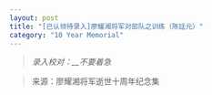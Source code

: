 ```yaml
---
layout: post
title: "[已认领待录入]廖耀湘将军对部队之训练（陈廷元）"
category: "10 Year Memorial"
---
```


> *录入校对：__不要着急*

> 来源：廖耀湘将军逝世十周年纪念集